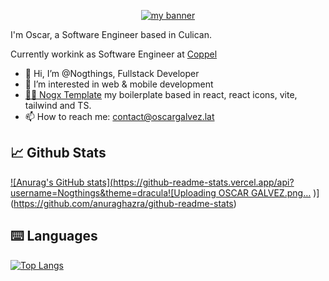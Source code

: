 <p align="center">
  <a href="https://oscargalvez.lat/" target="_blank" rel="noreferrer"><img src="https://github.com/user-attachments/assets/857f5394-33fc-4bb7-90c5-cfe80078958c" alt="my banner"></a>
</p>

I'm Oscar, a Software Engineer based in Culican.

Currently workink as Software Engineer at [Coppel](https://coppel.com)

- 👋 Hi, I’m @Nogthings, Fullstack Developer
- 👀 I’m interested in web & mobile development
- [🐱‍👤 Nogx Template](https://github.com/Nogthings/vrt-template-ts-nogx) my boilerplate based in react, react icons, vite, tailwind and TS.
- 📫 How to reach me: contact@oscargalvez.lat

## 📈 Github Stats
 [![Anurag's GitHub stats](https://github-readme-stats.vercel.app/api?username=Nogthings&theme=dracula![Uploading OSCAR GALVEZ.png…]()
)](https://github.com/anuraghazra/github-readme-stats) 

## ⌨️ Languages
[![Top Langs](https://github-readme-stats.vercel.app/api/top-langs/?username=Nogthings&layout=donut&theme=dracula)](https://github.com/anuraghazra/github-readme-stats)
<!---
Nogthings/Nogthings is a ✨ special ✨ repository because its `README.md` (this file) appears on your GitHub profile.
You can click the Preview link to take a look at your changes.
--->
